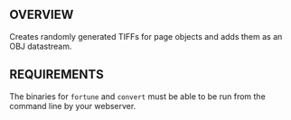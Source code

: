 OVERVIEW
--------

Creates randomly generated TIFFs for page objects and adds them as an OBJ
datastream.

REQUIREMENTS
------------

The binaries for `fortune` and `convert` must be able to be run from the
command line by your webserver.
